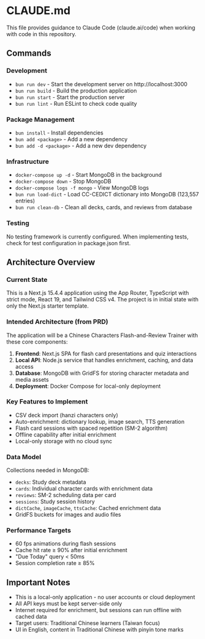 # CLAUDE.md

This file provides guidance to Claude Code (claude.ai/code) when working with code in this repository.

## Commands

### Development
- `bun run dev` - Start the development server on http://localhost:3000
- `bun run build` - Build the production application
- `bun run start` - Start the production server
- `bun run lint` - Run ESLint to check code quality

### Package Management
- `bun install` - Install dependencies
- `bun add <package>` - Add a new dependency
- `bun add -d <package>` - Add a new dev dependency

### Infrastructure
- `docker-compose up -d` - Start MongoDB in the background
- `docker-compose down` - Stop MongoDB
- `docker-compose logs -f mongo` - View MongoDB logs
- `bun run load-dict` - Load CC-CEDICT dictionary into MongoDB (123,557 entries)
- `bun run clean-db` - Clean all decks, cards, and reviews from database

### Testing
No testing framework is currently configured. When implementing tests, check for test configuration in package.json first.

## Architecture Overview

### Current State
This is a Next.js 15.4.4 application using the App Router, TypeScript with strict mode, React 19, and Tailwind CSS v4. The project is in initial state with only the Next.js starter template.

### Intended Architecture (from PRD)
The application will be a Chinese Characters Flash-and-Review Trainer with these core components:

1. **Frontend**: Next.js SPA for flash card presentations and quiz interactions
2. **Local API**: Node.js service that handles enrichment, caching, and data access
3. **Database**: MongoDB with GridFS for storing character metadata and media assets
4. **Deployment**: Docker Compose for local-only deployment

### Key Features to Implement
- CSV deck import (hanzi characters only)
- Auto-enrichment: dictionary lookup, image search, TTS generation
- Flash card sessions with spaced repetition (SM-2 algorithm)
- Offline capability after initial enrichment
- Local-only storage with no cloud sync

### Data Model
Collections needed in MongoDB:
- `decks`: Study deck metadata
- `cards`: Individual character cards with enrichment data
- `reviews`: SM-2 scheduling data per card
- `sessions`: Study session history
- `dictCache`, `imageCache`, `ttsCache`: Cached enrichment data
- GridFS buckets for images and audio files

### Performance Targets
- 60 fps animations during flash sessions
- Cache hit rate ≥ 90% after initial enrichment
- "Due Today" query < 50ms
- Session completion rate ≥ 85%

## Important Notes
- This is a local-only application - no user accounts or cloud deployment
- All API keys must be kept server-side only
- Internet required for enrichment, but sessions can run offline with cached data
- Target users: Traditional Chinese learners (Taiwan focus)
- UI in English, content in Traditional Chinese with pinyin tone marks